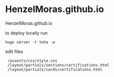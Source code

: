 # HenzelMoras.github.io
HenzelMoras.github.io

to deploy locally run
``` 
hugo server -t toha -w
```
edit files
```
 /assests/css/style.css 
 /layout/partials/sections/certifications.html
 /layout/partials/cards/certifications.html
 ```
